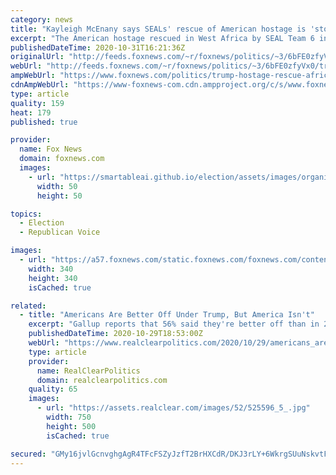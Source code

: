 ```yaml
---
category: news
title: "Kayleigh McEnany says SEALs' rescue of American hostage is 'story of' Trump presidency: 'We don't stop'"
excerpt: "The American hostage rescued in West Africa by SEAL Team 6 in a daring raid is part of President Trump's exceptional accomplishments, Kayleigh McEnany said Saturday."
publishedDateTime: 2020-10-31T16:21:36Z
originalUrl: "http://feeds.foxnews.com/~r/foxnews/politics/~3/6bFE0zfyVx0/trump-hostage-rescue-africa-election-2020-kayleigh-mcenany"
webUrl: "http://feeds.foxnews.com/~r/foxnews/politics/~3/6bFE0zfyVx0/trump-hostage-rescue-africa-election-2020-kayleigh-mcenany"
ampWebUrl: "https://www.foxnews.com/politics/trump-hostage-rescue-africa-election-2020-kayleigh-mcenany.amp"
cdnAmpWebUrl: "https://www-foxnews-com.cdn.ampproject.org/c/s/www.foxnews.com/politics/trump-hostage-rescue-africa-election-2020-kayleigh-mcenany.amp"
type: article
quality: 159
heat: 179
published: true

provider:
  name: Fox News
  domain: foxnews.com
  images:
    - url: "https://smartableai.github.io/election/assets/images/organizations/foxnews.com-50x50.jpg"
      width: 50
      height: 50

topics:
  - Election
  - Republican Voice

images:
  - url: "https://a57.foxnews.com/static.foxnews.com/foxnews.com/content/uploads/2018/09/340/340/calebparkeheadshot0622182.jpg?ve=1&tl=1"
    width: 340
    height: 340
    isCached: true

related:
  - title: "Americans Are Better Off Under Trump, But America Isn't"
    excerpt: "Gallup reports that 56% said they're better off than in 2016, but 56% also said President Donald Trump does not deserve to be reelected. When you must redefine a term like ‘packing’ to accuse someone of doing it,"
    publishedDateTime: 2020-10-29T18:53:00Z
    webUrl: "https://www.realclearpolitics.com/2020/10/29/americans_are_better_off_under_trump_but_america_isnt_527921.html"
    type: article
    provider:
      name: RealClearPolitics
      domain: realclearpolitics.com
    quality: 65
    images:
      - url: "https://assets.realclear.com/images/52/525596_5_.jpg"
        width: 750
        height: 500
        isCached: true

secured: "GMy16jvlGcnvghgAgR4TFcFSZyJzfT2BrHXCdR/DKJ3rLY+6WkrgSUuNskvtFS4Y5n0y5h4W+zOen1FNceEdOYlzzyoZ3/W+YPde0VWwbu5x7zhVGjQH3RwYJ4baij8ia+YQwYyLQBzq2KLAQOfbl9MONwD8FHs4KJFIaVzOhW1wh5nxpivRJ5KxBMMRdLCS0jaPqW6Xtg6KL/HJso5JqeQwcsVUkzHFHvj2+NDzr5p1Og3dreY5Fy9VRKQN9GK95tHOLRPH+7qjrO8F9TbAUiSjQbN/ThAIcLbmSLn0sMiGIoA2QR/H8KAJraIV3QynyO49HIIF+YduN8pJGd0jwD6Hn327oLMaGmczKcWzhCk=;CjxPPrj5EqCf3VM8/zS5pg=="
---
```


